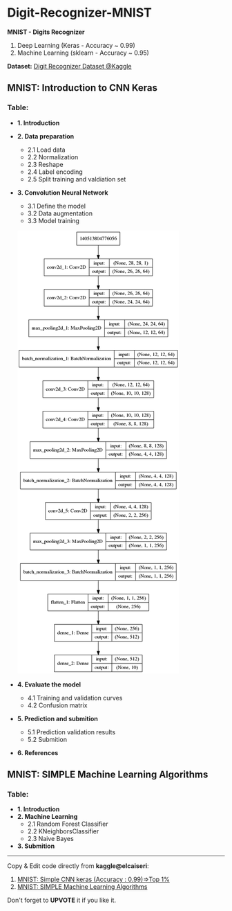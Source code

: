 # Digit-Recognizer-MNIST

**MNIST - Digits Recognizer**
1. Deep Learning (Keras - Accuracy ~ 0.99)
2. Machine Learning (sklearn - Accuracy ~ 0.95)

**Dataset:** [Digit Recognizer Dataset @Kaggle](https://www.kaggle.com/c/digit-recognizer/data) 

## MNIST: Introduction to CNN Keras

### Table:
* **1. Introduction**
* **2. Data preparation**
    * 2.1 Load data
    * 2.2 Normalization
    * 2.3 Reshape
    * 2.4 Label encoding
    * 2.5 Split training and valdiation set
* **3. Convolution Neural Network**
    * 3.1 Define the model
    * 3.2 Data augmentation
    * 3.3 Model training

    ![Model_arch](CNN%20Outputs/CNN_model_arch.png)

* **4. Evaluate the model**
    * 4.1 Training and validation curves
    * 4.2 Confusion matrix
* **5. Prediction and submition**
    * 5.1 Prediction validation results
    * 5.2 Submition
* **6. References**


## MNIST: SIMPLE Machine Learning Algorithms

### Table:
* **1. Introduction**
* **2. Machine Learning**
    * 2.1 Random Forest Classifier
    * 2.2 KNeighborsClassifier
    * 2.3 Naive Bayes
* **3. Submition**

<hr>

Copy & Edit code directly from **kaggle@elcaiseri**:
1. [MNIST: Simple CNN keras (Accuracy : 0.99)=>Top 1%](https://www.kaggle.com/code/elcaiseri/mnist-simple-cnn-keras-accuracy-0-99-top-1)
2. [MNIST: SIMPLE Machine Learning Algorithms](https://www.kaggle.com/code/elcaiseri/mnist-simple-machine-learning-algorithms)

Don't forget to **UPVOTE** it if you like it.
